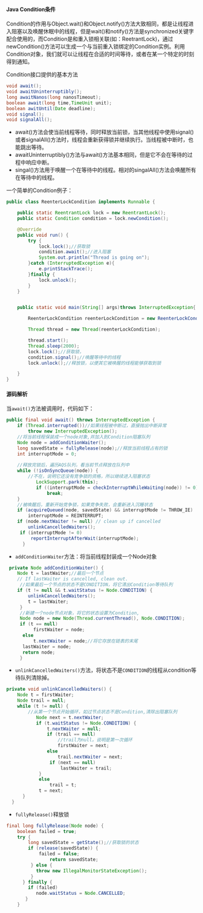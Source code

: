 #### Java Condition条件

Condition的作用与Object.wait()和Object.notify()方法大致相同，都是让线程进入阻塞以及唤醒休眠中的线程，但是wait()和notify()方法是synchronized关键字配合使用的，而Condition是和重入锁相关联(如：ReetrantLock)，通过newCondition()方法可以生成一个与当前重入锁绑定的Condition实例。利用Condition对象，我们就可以让线程在合适的时间等待，或者在某一个特定的时刻得到通知。

Condition接口提供的基本方法

```java
void await();
void awaitUninterruptibly();
long awaitNanos(long nanosTimeout);
boolean await(long time,TimeUnit unit);
boolean awitUntil(Date deadline);
void signal();
void signalAll();
```

* await()方法会使当前线程等待，同时释放当前锁，当其他线程中使用signal()或者signalAll()方法时，线程会重新获得锁并继续执行。当线程被中断时，也能跳出等待。
* awaitUninterruptibly()方法与await()方法基本相同，但是它不会在等待的过程中响应中断。
* singal()方法用于唤醒一个在等待中的线程。相对的singalAll()方法会唤醒所有在等待中的线程。

一个简单的Condition例子：

```java
public class ReenterLockCondition implements Runnable {

    public static ReentrantLock lock = new ReentrantLock();
    public static Condition condition = lock.newCondition();

    @Override
    public void run() {
        try {
            lock.lock();//获取锁
            condition.await();//进入阻塞
            System.out.println("Thread is going on");
        }catch (InterruptedException e){
            e.printStackTrace();
        }finally {
            lock.unlock();
        }
    }


    public static void main(String[] args)throws InterruptedException{

        ReenterLockCondition reenterLockCondition = new ReenterLockCondition();

        Thread thread = new Thread(reenterLockCondition);

        thread.start();
        Thread.sleep(2000);
        lock.lock();//获取锁，
        condition.signal();//唤醒等待中的线程
        lock.unlock();//释放锁，以便其它被唤醒的线程能够获取到锁

    }
}
```

#### 源码解析

当```await()```方法被调用时，代码如下：

```java
public final void await() throws InterruptedException {
	if (Thread.interrupted())//如果线程被中断过，直接抛出中断异常
        throw new InterruptedException();
    //将当前线程保装成一个node对象,并加入到Condition阻塞队列
    Node node = addConditionWaiter();
    long savedState = fullyRelease(node);//释放当前线程占有的锁
    int interruptMode = 0;
    
    //释放完锁后，遍历AQS队列，看当前节点释放在队列中
    while (!isOnSyncQueue(node)) {
        //不在，说明它还没有竞争锁的资格，所以继续进入阻塞状态
           LockSupport.park(this);
           if ((interruptMode = checkInterruptWhileWaiting(node)) != 0)
               break;
    }
    //被唤醒后，重新开始竞争锁，如果竞争失败，会重新进入沉睡状态
    if (acquireQueued(node, savedState) && interruptMode != THROW_IE)
        interruptMode = REINTERRUPT;
    if (node.nextWaiter != null) // clean up if cancelled
        unlinkCancelledWaiters();
     if (interruptMode != 0)
         reportInterruptAfterWait(interruptMode);
      }
```

* ```addConditionWaiter```方法：将当前线程封装成一个Node对象

```java
 private Node addConditionWaiter() {
 	Node t = lastWaiter;//最后一个节点
    // If lastWaiter is cancelled, clean out.
     //如果最后一个节点的状态不是CONDITION，将它清出Condition等待队列
    if (t != null && t.waitStatus != Node.CONDITION) {
        unlinkCancelledWaiters();
        t = lastWaiter;
     }
     //新建一个node节点对象，将它的状态设置为Condition,
     Node node = new Node(Thread.currentThread(), Node.CONDITION);
     if (t == null)
          firstWaiter = node;
      else
          t.nextWaiter = node;//将它存放在链表的末尾
      lastWaiter = node;
      return node;
     }
```

* ```unlinkCancelledWaiters()```方法，将状态不是```CONDITION```的线程从condition等待队列清除掉。

```java
private void unlinkCancelledWaiters() {
	Node t = firstWaiter;
    Node trail = null;
    while (t != null) {
        //从第一个节点开始循环，如过节点状态不是Condition,清除出阻塞队列
           Node next = t.nextWaiter;
           if (t.waitStatus != Node.CONDITION) {
               t.nextWaiter = null;
               if (trail == null)
                   //trail为null。说明是第一次循环
                   firstWaiter = next;
               else
                   trail.nextWaiter = next;
                if (next == null)
                    lastWaiter = trail;
            }
            else
                trail = t;
            t = next;
      }
  }
```

* ```fullyRelease()```释放锁

```java
final long fullyRelease(Node node) {
	boolean failed = true;
    try {
    	long savedState = getState();//获取锁的状态
        if (release(savedState)) {
            failed = false;
                return savedState;
         } else {
           throw new IllegalMonitorStateException();
      	 }
      } finally {
        if (failed)
           node.waitStatus = Node.CANCELLED;
       }
    }
```

